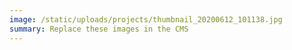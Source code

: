 ```yaml
---
image: /static/uploads/projects/thumbnail_20200612_101138.jpg
summary: Replace these images in the CMS
---
```

